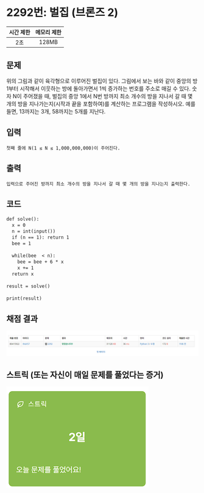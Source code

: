 # 2292번: 벌집 (브론즈 2)

| 시간 제한 | 메모리 제한 |
| :-------: | :---------: |
|    2초    |    128MB    |

## 문제

위의 그림과 같이 육각형으로 이루어진 벌집이 있다. 그림에서 보는 바와 같이 중앙의 방 1부터 시작해서 이웃하는 방에 돌아가면서 1씩 증가하는 번호를 주소로 매길 수 있다. 숫자 N이 주어졌을 때, 벌집의 중앙 1에서 N번 방까지 최소 개수의 방을 지나서 갈 때 몇 개의 방을 지나가는지(시작과 끝을 포함하여)를 계산하는 프로그램을 작성하시오. 예를 들면, 13까지는 3개, 58까지는 5개를 지난다.

## 입력

```
첫째 줄에 N(1 ≤ N ≤ 1,000,000,000)이 주어진다.
```

## 출력

```
입력으로 주어진 방까지 최소 개수의 방을 지나서 갈 때 몇 개의 방을 지나는지 출력한다.
```

## 코드

```
def solve():
  x = 0
  n = int(input())
  if (n == 1): return 1
  bee = 1

  while(bee  < n):
    bee = bee + 6 * x
    x += 1
  return x

result = solve()

print(result)
```

## 채점 결과

![alt text](image.png)

## 스트릭 (또는 자신이 매일 문제를 풀었다는 증거)

![alt text](image-1.png)
